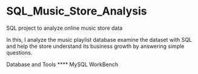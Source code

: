 # SQL_Music_Store_Analysis
SQL project to analyze online music store data

In this, I analyze the music playlist database examine the dataset with SQL and help the store understand its business growth by answering simple questions.

Database and Tools
**** MySQL WorkBench
